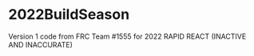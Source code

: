 # 2022BuildSeason
Version 1 code from FRC Team #1555 for 2022 RAPID REACT (INACTIVE AND INACCURATE)

